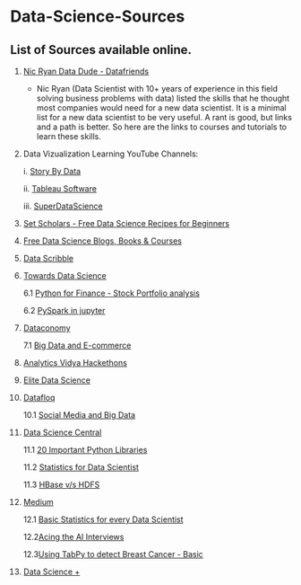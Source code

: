 # Data-Science-Sources

## List of Sources available online.

1. [Nic Ryan Data Dude - Datafriends](https://www.datafriends.rocks/single-post/2018/03/06/8020-Data-Science)
   -  Nic Ryan (Data Scientist with 10+ years of experience in this field solving business problems with data) listed the skills that he thought most companies would need for a new data scientist. It is a minimal list for a new data          scientist to be very useful. A rant is good, but links and a path is better. So here are the links to courses and tutorials to learn        these skills. 
   
2. Data Vizualization Learning YouTube Channels:


    i. [Story By Data](https://www.youtube.com/channel/UCU9GTVEPqlSNRDHypVf3BRw/playlists)
    
    
    ii. [Tableau Software](https://www.youtube.com/channel/UCWGrtxO6JrPSDUcgp3Qm_Gw)
    
    
    iii. [SuperDataScience](https://www.youtube.com/channel/UCHBWJGoZMkhJyElgvuN1U1w)
 
3. [Set Scholars - Free Data Science Recipes for Beginners](https://setscholars.com/)


4. [Free Data Science Blogs, Books & Courses](https://phoenixts.com/blog/free-data-science-blogs-books-and-courses/)

5. [Data Scribble](http://www.datascribble.com/)

6. [Towards Data Science](https://towardsdatascience.com/)
           
      6.1 [Python for Finance - Stock Portfolio analysis](https://towardsdatascience.com/python-for-finance-stock-portfolio-analyses-6da4c3e61054)
     
     6.2 [PySpark in jupyter](https://towardsdatascience.com/how-to-use-pyspark-on-your-computer-9c7180075617)
             
             
 7. [Dataconomy](http://dataconomy.com/)
    
      7.1 [Big Data and E-commerce](http://dataconomy.com/2018/02/5-ways-big-data-analytics-will-impact-e-commerce-2018/?utm_content=69593379&utm_medium=social&utm_source=linkedin)


8. [Analytics Vidya Hackethons](https://datahack.analyticsvidhya.com/contest/all/)

9. [Elite Data Science](https://elitedatascience.com/)

10. [Datafloq](https://datafloq.com/)
 
     10.1 [Social Media and Big Data](https://datafloq.com/read/how-social-media-companies-use-big-data/1957?utm_content=69471844&utm_medium=social&utm_source=linkedin)
     
11. [Data Science Central](https://www.datasciencecentral.com/)

      11.1 [20 Important Python Libraries](https://www.datasciencecentral.com/profiles/blogs/top-20-python-libraries-for-data-science-in-2018)
      
      11.2 [Statistics for Data Scientist](https://www.datasciencecentral.com/profiles/blogs/22-great-articles-about-statistics-for-data-scientists)
      
      11.3 [HBase v/s HDFS](https://www.datasciencecentral.com/profiles/blogs/hdfs-vs-hbase-all-you-need-to-know)
      
 12. [Medium](https://medium.com/)
 
     12.1 [Basic Statistics for every Data Scientist](https://medium.com/@SeattleDataGuy/statistics-review-for-data-scientists-and-management-df8f94760221)
     
     12.2[Acing the AI Interviews](https://medium.com/acing-ai/acing-ai-interviews/home)
     
     12.3[Using TabPy to detect Breast Cancer - Basic](https://medium.com/acing-ai/how-i-used-na%C3%AFve-bayes-and-logistic-regression-to-detect-breast-cancer-using-tabpy-f25a623e0ae1)      
    
 13. [Data Science +](https://www.facebook.com/datascienceplus/)
      
   
